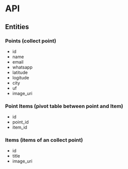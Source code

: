 # API

## Entities

### Points (collect point)
  - id
  - name
  - email
  - whatsapp
  - latitude
  - logitude
  - city
  - uf
  - image_uri
  
### Point Items (pivot table between point and Item)
  - id
  - point_id
  - item_id

### Items (items of an collect point)
  - id
  - title
  - image_uri